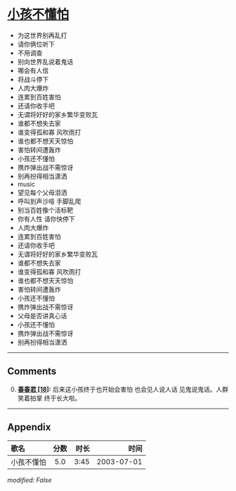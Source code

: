 # [小孩不懂怕](https://music.163.com/song?id=66799)

* 为这世界别再乱打
* 请你俩位听下
* 不用调查
* 别向世界乱说着鬼话
* 哪会有人信
* 将战斗停下
* 人肉大爆炸
* 连累到百姓害怕
* 还请你收手吧
* 无谓将好好的家乡繁华变败瓦
* 谁都不想失去家
* 谁变得孤和寡 风吹雨打
* 谁也都不想天天惊怕
* 害怕转间遭轰炸
* 小孩还不懂怕
* 携炸弹出战不需惊讶
* 别再扮得相当潇洒
* music
* 望见每个父母泪洒
* 呼叫到声沙哑 手脚乱爬
* 别当百姓像个活标靶
* 你有人性 请你快停下
* 人肉大爆炸
* 连累到百姓害怕
* 还请你收手吧
* 无谓将好好的家乡繁华变败瓦
* 谁都不想失去家
* 谁变得孤和寡 风吹雨打
* 谁也都不想天天惊怕
* 害怕转间遭轰炸
* 小孩还不懂怕
* 携炸弹出战不需惊讶
* 父母是否讲真心话
* 小孩还不懂怕
* 携炸弹出战不需惊讶
* 别再扮得相当潇洒


---

## Comments
0. **[春春君 \[18\]](https://music.163.com/#/user/home?id=29892172):** 后来这小孩终于也开始会害怕  也会见人说人话  见鬼说鬼话。人群笑着拍掌  终于长大啦。



---

## Appendix

|歌名|分数|时长|时间|
|:---|:---:|---:|---:|
|小孩不懂怕|5.0|3:45|2003-07-01

*modified: False*